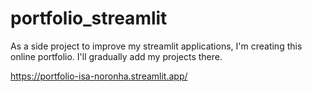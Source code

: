 # portfolio_streamlit

As a side project to improve my streamlit applications, I'm creating this online portfolio. I'll gradually add my projects there.

https://portfolio-isa-noronha.streamlit.app/ 
